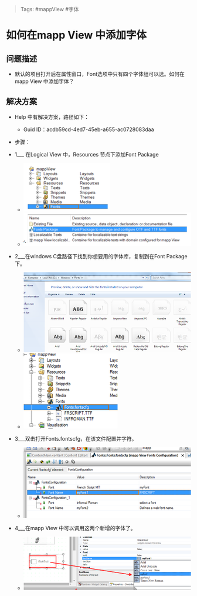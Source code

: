 > Tags: #mappView #字体 
# 如何在mapp View 中添加字体
## 问题描述
- 默认的项目打开后在属性窗口，Font选项中只有四个字体组可以选。如何在mapp View 中添加字体？

## 解决方案
- Help 中有解决方案，路径如下：
    - Guid ID：acdb59cd-4ed7-45eb-a655-ac0728083daa

- 步骤：
- 1___ 在Logical View  中，Resources 节点下添加Font Package
    - ![Img](./FILES/021如何在mapp%20View%20中添加字体.md/img-20220620093501.png)
    - ![Img](./FILES/021如何在mapp%20View%20中添加字体.md/img-20220620093512.png)
- 2___在windows C盘路径下找到你想要用的字体库，复制到在Font Package 下。
    -  ![Img](./FILES/021如何在mapp%20View%20中添加字体.md/img-20220620093538.png)
    -  ![Img](./FILES/021如何在mapp%20View%20中添加字体.md/img-20220620093544.png)
- 3___双击打开Fonts.fontscfg，在该文件配置并字符。
    -  ![Img](./FILES/021如何在mapp%20View%20中添加字体.md/img-20220620093549.png)
- 4___在mapp View 中可以调用这两个新增的字体了。
    - ![Img](./FILES/021如何在mapp%20View%20中添加字体.md/img-20220620093558.png)
